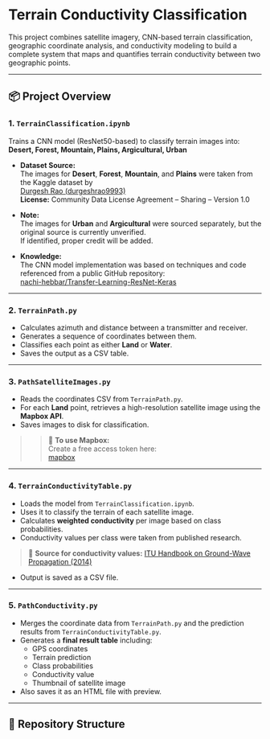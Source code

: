 # Terrain Conductivity Classification

This project combines satellite imagery, CNN-based terrain classification, geographic coordinate analysis, and conductivity modeling to build a complete system that maps and quantifies terrain conductivity between two geographic points.

---

## 📦 Project Overview

### 1. `TerrainClassification.ipynb`

Trains a CNN model (ResNet50-based) to classify terrain images into:  
**Desert, Forest, Mountain, Plains, Argicultural, Urban**

- **Dataset Source:**  
  The images for **Desert**, **Forest**, **Mountain**, and **Plains** were taken from the Kaggle dataset by  
  [Durgesh Rao (durgeshrao9993)](https://www.kaggle.com/datasets/durgeshrao9993/different-terrain-types-classification/data)  
  **License:** Community Data License Agreement – Sharing – Version 1.0

- **Note:**  
  The images for **Urban** and **Argicultural** were sourced separately, but the original source is currently unverified.  
  If identified, proper credit will be added.

- **Knowledge:**  
  The CNN model implementation was based on techniques and code referenced from a public GitHub repository:  
  [nachi-hebbar/Transfer-Learning-ResNet-Keras](https://github.com/nachi-hebbar/Transfer-Learning-ResNet-Keras)

---

### 2. `TerrainPath.py`
- Calculates azimuth and distance between a transmitter and receiver.
- Generates a sequence of coordinates between them.
- Classifies each point as either **Land** or **Water**.
- Saves the output as a CSV table.

---

### 3. `PathSatelliteImages.py`
- Reads the coordinates CSV from `TerrainPath.py`.
- For each **Land** point, retrieves a high-resolution satellite image using the **Mapbox API**.
- Saves images to disk for classification.

> > 🔑 **To use Mapbox:**  
> Create a free access token here:  
> [mapbox](https://account.mapbox.com/auth/signin/?route-to=https%3A%2F%2Fconsole.mapbox.com%2Faccount%2Faccess-tokens%2F%3Fauth%3D1)
---

### 4. `TerrainConductivityTable.py`
- Loads the model from `TerrainClassification.ipynb`.
- Uses it to classify the terrain of each satellite image.
- Calculates **weighted conductivity** per image based on class probabilities.
- Conductivity values per class were taken from published research.

> 📄 **Source for conductivity values:**
> [ITU Handbook on Ground-Wave Propagation (2014)](https://extranet.itu.int/brdocsearch/R-HDB/R-HDB-59/R-HDB-59-2014/R-HDB-59-2014-PDF-E.pdf)


- Output is saved as a CSV file.

---

### 5. `PathConductivity.py`
- Merges the coordinate data from `TerrainPath.py` and the prediction results from `TerrainConductivityTable.py`.
- Generates a **final result table** including:
  - GPS coordinates
  - Terrain prediction
  - Class probabilities
  - Conductivity value
  - Thumbnail of satellite image
- Also saves it as an HTML file with preview.

---

## 📁 Repository Structure

